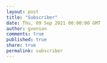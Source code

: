 ```yaml
---
layout: post
title: "Subscriber"
date: Thu, 09 Sep 2021 00:00:00 GMT
author: gvensan
comments: true
published: true
share: true
permalink: subscriber
---
```

